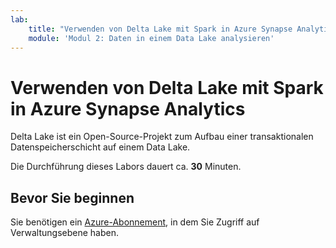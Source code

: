 ```yaml
---
lab:
    title: "Verwenden von Delta Lake mit Spark in Azure Synapse Analytics"
    module: 'Modul 2: Daten in einem Data Lake analysieren'
---
```


# Verwenden von Delta Lake mit Spark in Azure Synapse Analytics

Delta Lake ist ein Open-Source-Projekt zum Aufbau einer transaktionalen Datenspeicherschicht auf einem Data Lake.

Die Durchführung dieses Labors dauert ca. **30** Minuten.

## Bevor Sie beginnen

Sie benötigen ein [Azure-Abonnement](https://azure.microsoft.com/free), in dem Sie Zugriff auf Verwaltungsebene haben.
